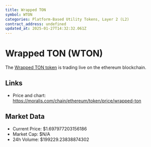 ```yaml
---
title: Wrapped TON
symbol: WTON
categories: Platform-Based Utility Tokens, Layer 2 (L2)
contract_address: undefined
updated_at: 2025-01-27T14:32:32.061Z
---
```


# Wrapped TON (WTON)
The [Wrapped TON token](https://moralis.com/chain/ethereum/token/price/wrapped-ton) is trading live on the ethereum blockchain.

## Links
- Price and chart: https://moralis.com/chain/ethereum/token/price/wrapped-ton

## Market Data
- Current Price: $1.697977203156186
- Market Cap: $N/A
- 24h Volume: $199229.23838874302
